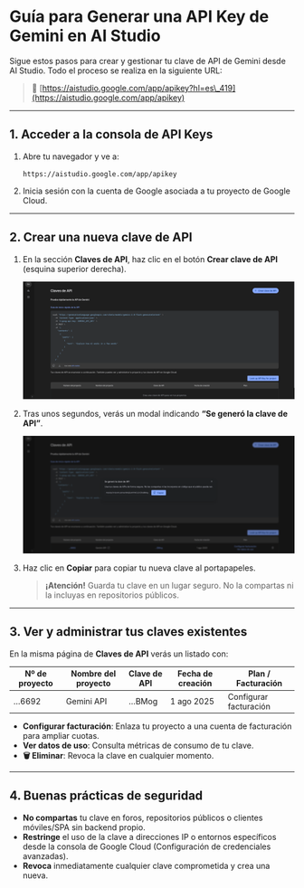 # Guía para Generar una API Key de Gemini en AI Studio

Sigue estos pasos para crear y gestionar tu clave de API de Gemini desde AI Studio. Todo el proceso se realiza en la siguiente URL:

> 🔗 [https://aistudio.google.com/app/apikey?hl=es\_419](https://aistudio.google.com/app/apikey)

---

## 1. Acceder a la consola de API Keys

1. Abre tu navegador y ve a:

   ```
   https://aistudio.google.com/app/apikey
   ```
2. Inicia sesión con la cuenta de Google asociada a tu proyecto de Google Cloud.

---

## 2. Crear una nueva clave de API

1. En la sección **Claves de API**, haz clic en el botón **Crear clave de API** (esquina superior derecha).

   ![Botón “Crear clave de API”](figures/pagina-inicio.png)

2. Tras unos segundos, verás un modal indicando **“Se generó la clave de API”**.

   ![Modal de clave generada](figures/api-key.png)

3. Haz clic en **Copiar** para copiar tu nueva clave al portapapeles.

   > **¡Atención!** Guarda tu clave en un lugar seguro. No la compartas ni la incluyas en repositorios públicos.

---

## 3. Ver y administrar tus claves existentes

En la misma página de **Claves de API** verás un listado con:

| Nº de proyecto | Nombre del proyecto | Clave de API | Fecha de creación | Plan / Facturación     |
| -------------- | ------------------- | ------------ | ----------------- | ---------------------- |
| …6692          | Gemini API          | …BMog        | 1 ago 2025        | Configurar facturación |

* **Configurar facturación**: Enlaza tu proyecto a una cuenta de facturación para ampliar cuotas.
* **Ver datos de uso**: Consulta métricas de consumo de tu clave.
* **🗑️ Eliminar**: Revoca la clave en cualquier momento.

---

## 4. Buenas prácticas de seguridad

* **No compartas** tu clave en foros, repositorios públicos o clientes móviles/SPA sin backend propio.
* **Restringe** el uso de la clave a direcciones IP o entornos específicos desde la consola de Google Cloud (Configuración de credenciales avanzadas).
* **Revoca** inmediatamente cualquier clave comprometida y crea una nueva.
